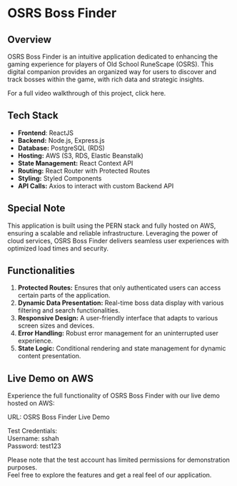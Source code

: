 # OSRS Boss Finder

## Overview
OSRS Boss Finder is an intuitive application dedicated to enhancing the gaming experience for players of Old School RuneScape (OSRS). 
This digital companion provides an organized way for users to discover and track bosses within the game, with rich data and strategic insights.

For a full video walkthrough of this project, click here.

## Tech Stack
- **Frontend**: ReactJS
- **Backend:** Node.js, Express.js
- **Database:** PostgreSQL (RDS)
- **Hosting:** AWS (S3, RDS, Elastic Beanstalk)
- **State Management:** React Context API
- **Routing:** React Router with Protected Routes
- **Styling:** Styled Components
- **API Calls:** Axios to interact with custom Backend API

## Special Note
This application is built using the PERN stack and fully hosted on AWS, ensuring a scalable and reliable infrastructure. Leveraging the power of cloud services, 
OSRS Boss Finder delivers seamless user experiences with optimized load times and security.

## Functionalities
1. **Protected Routes:** Ensures that only authenticated users can access certain parts of the application.
2. **Dynamic Data Presentation:** Real-time boss data display with various filtering and search functionalities.
3. **Responsive Design:** A user-friendly interface that adapts to various screen sizes and devices.
4. **Error Handling:** Robust error management for an uninterrupted user experience.
5. **State Logic:** Conditional rendering and state management for dynamic content presentation.


## Live Demo on AWS
Experience the full functionality of OSRS Boss Finder with our live demo hosted on AWS:

URL: OSRS Boss Finder Live Demo

Test Credentials: <br/>
Username: sshah <br/>
Password: test123

Please note that the test account has limited permissions for demonstration purposes. <br/>Feel free to explore the features and get a real feel of our application.
